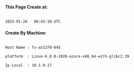 
   
#### This Page Create at:

```bash

2025-01-28 - 00:43:10 UTC

```

#### Create By Machine:

```bash

Host Name : fv-az1370-645

platform  : Linux-6.8.0-1020-azure-x86_64-with-glibc2.39

Ip Local  : 10.1.0.17

```

